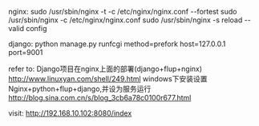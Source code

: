 nginx:
sudo /usr/sbin/nginx -t -c /etc/nginx/nginx.conf --fortest
sudo /usr/sbin/nginx -c /etc/nginx/nginx.conf
sudo /usr/sbin/nginx -s reload   --valid config

django:
python manage.py runfcgi method=prefork host=127.0.0.1 port=9001

refer to:
Django项目在nginx上面的部署(django+flup+nginx) http://www.linuxyan.com/shell/249.html
windows下安装设置Nginx+python+flup+django,并设为服务运行 http://blog.sina.com.cn/s/blog_3cb6a78c0100r677.html

visit:
http://192.168.10.102:8080/index

